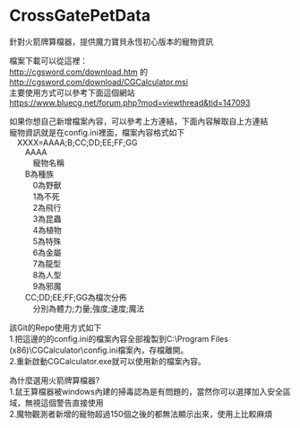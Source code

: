 # CrossGatePetData
針對火箭牌算檔器，提供魔力寶貝永恆初心版本的寵物資訊  

檔案下載可以從這裡：  
http://cgsword.com/download.htm 的 http://cgsword.com/download/CGCalculator.msi  
主要使用方式可以參考下面這個網站  
https://www.bluecg.net/forum.php?mod=viewthread&tid=147093  

如果你想自己新增檔案內容，可以參考上方連結，下面內容解取自上方連結  
寵物資訊就是在config.ini裡面，檔案內容格式如下  
&emsp;XXXX=AAAA;B;CC;DD;EE;FF;GG  
&emsp;&emsp;AAAA  
&emsp;&emsp;&emsp;寵物名稱  
&emsp;&emsp;B為種族  
&emsp;&emsp;&emsp;0為野獸  
&emsp;&emsp;&emsp;1為不死  
&emsp;&emsp;&emsp;2為飛行  
&emsp;&emsp;&emsp;3為昆蟲  
&emsp;&emsp;&emsp;4為植物  
&emsp;&emsp;&emsp;5為特殊  
&emsp;&emsp;&emsp;6為金屬  
&emsp;&emsp;&emsp;7為龍型  
&emsp;&emsp;&emsp;8為人型  
&emsp;&emsp;&emsp;9為邪魔  
&emsp;&emsp;CC;DD;EE;FF;GG為檔次分佈  
&emsp;&emsp;&emsp;分別為體力;力量;強度;速度;魔法  

該Git的Repo使用方式如下  
1.把這邊的的config.ini的檔案內容全部複製到C:\Program Files (x86)\CGCalculator\config.ini檔案內，存檔離開。  
2.重新啟動CGCalculator.exe就可以使用新的檔案內容。  
  
為什麼選用火箭牌算檔器?  
1.鼠王算檔器被windows內建的掃毒認為是有問題的，當然你可以選擇加入安全區域，無視這個警告直接使用  
2.魔物觀測者新增的寵物超過150個之後的都無法顯示出來，使用上比較麻煩  

